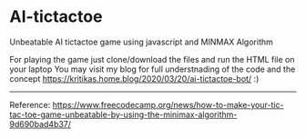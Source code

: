 # AI-tictactoe
Unbeatable AI tictactoe game using javascript and MINMAX Algorithm

For playing the game just clone/download the files and run the HTML file on your laptop
You may visit my blog for full understnading of the code and the concept
https://kritikas.home.blog/2020/03/20/ai-tictactoe-bot/  :)

-------------------------------------------------------------------------------------------------------------------------------

Reference:
https://www.freecodecamp.org/news/how-to-make-your-tic-tac-toe-game-unbeatable-by-using-the-minimax-algorithm-9d690bad4b37/

